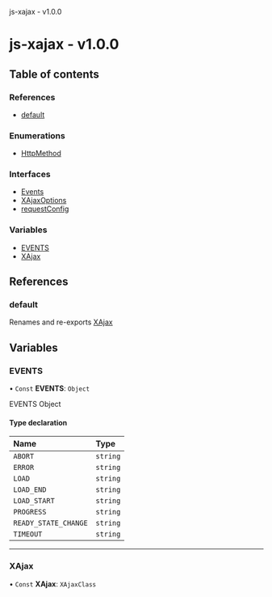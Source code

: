 js-xajax - v1.0.0

# js-xajax - v1.0.0

## Table of contents

### References

- [default](README.md#default)

### Enumerations

- [HttpMethod](enums/HttpMethod.md)

### Interfaces

- [Events](interfaces/Events.md)
- [XAjaxOptions](interfaces/XAjaxOptions.md)
- [requestConfig](interfaces/requestConfig.md)

### Variables

- [EVENTS](README.md#events)
- [XAjax](README.md#xajax)

## References

### default

Renames and re-exports [XAjax](README.md#xajax)

## Variables

### EVENTS

• `Const` **EVENTS**: `Object`

EVENTS Object

#### Type declaration

| Name | Type |
| :------ | :------ |
| `ABORT` | `string` |
| `ERROR` | `string` |
| `LOAD` | `string` |
| `LOAD_END` | `string` |
| `LOAD_START` | `string` |
| `PROGRESS` | `string` |
| `READY_STATE_CHANGE` | `string` |
| `TIMEOUT` | `string` |

___

### XAjax

• `Const` **XAjax**: `XAjaxClass`
